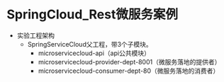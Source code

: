 # SpringCloud_Rest微服务案例

- 实验工程架构
  - SpringServiceCloud父工程，带3个子模块。
    - microservicecloud-api（api公共模块）
    - microservicecloud-provider-dept-8001（微服务落地的提供者）
    - microservicecloud-consumer-dept-80（微服务落地的消费者）

